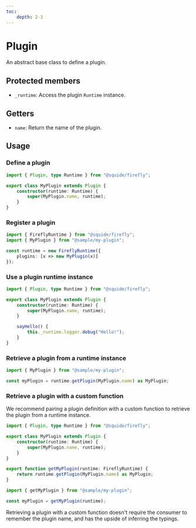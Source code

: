 ```yaml
---
toc:
    depth: 2-3
---
```


# Plugin

An abstract base class to define a plugin.

## Protected members

- `_runtime`: Access the plugin `Runtime` instance.

## Getters

- `name`: Return the name of the plugin.

## Usage

### Define a plugin

```ts !#3-7 my-plugin/src/myPlugin.ts
import { Plugin, type Runtime } from "@squide/firefly";

export class MyPlugin extends Plugin {
    constructor(runtime: Runtime) {
        super(MyPlugin.name, runtime);
    }
}
```

### Register a plugin

```ts !#5
import { FireflyRuntime } from "@squide/firefly";
import { MyPlugin } from "@sample/my-plugin";

const runtime = new FireflyRuntime({
    plugins: [x => new MyPlugin(x)]
});
```

### Use a plugin runtime instance

```ts !#9 my-plugin/src/myPlugin.ts
import { Plugin, type Runtime } from "@squide/firefly";

export class MyPlugin extends Plugin {
    constructor(runtime: Runtime) {
        super(MyPlugin.name, runtime);
    }

    sayHello() {
        this._runtime.logger.debug("Hello!");
    }
}
```

### Retrieve a plugin from a runtime instance

```ts !#3
import { MyPlugin } from "@sample/my-plugin";

const myPlugin = runtime.getPlugin(MyPlugin.name) as MyPlugin;
```

### Retrieve a plugin with a custom function

We recommend pairing a plugin definition with a custom function to retrieve the plugin from a runtime instance.

```ts !#9-11 my-plugin/src/myPlugin.ts
import { Plugin, type Runtime } from "@squide/firefly";

export class MyPlugin extends Plugin {
    constructor(runtime: Runtime) {
        super(MyPlugin.name, runtime);
    }
}

export function getMyPlugin(runtime: FireflyRuntime) {
    return runtime.getPlugin(MyPlugin.name) as MyPlugin;
}
```

```ts !#3
import { getMyPlugin } from "@sample/my-plugin";

const myPlugin = getMyPlugin(runtime);
```

Retrieving a plugin with a custom function doesn't require the consumer to remember the plugin name, and has the upside of inferring the typings.
